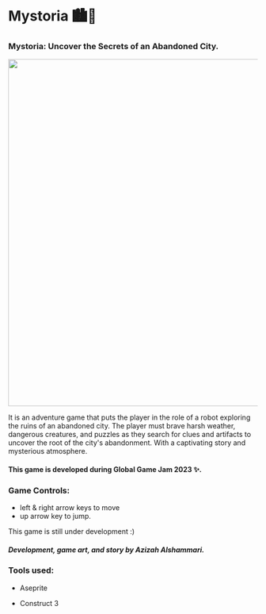 # Mystoria 🏙🤖

### Mystoria: Uncover the Secrets of an Abandoned City.

<img src="https://user-images.githubusercontent.com/44159263/216769600-093b3dda-40a2-4af7-ba83-81ab447b1f38.png" width=700 />

It is an adventure game that puts the player in the role of a robot exploring the ruins of an abandoned city. The player must brave harsh weather, dangerous creatures, and puzzles as they search for clues and artifacts to uncover the root of the city's abandonment. With a captivating story and mysterious atmosphere.

#### This game is developed during Global Game Jam 2023 ✨.

### Game Controls:
* left & right arrow keys to move
* up arrow key to jump.



This game is still under development :)

##### Development, game art, and story by Azizah Alshammari.
### Tools used: 
* Aseprite

* Construct 3
